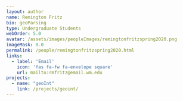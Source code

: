 ```yaml
---
layout: author
name: Remington Fritz
bio: geoParsing
type: Undergraduate Students
webOrder: 5.0
avatar: /assets/images/peopleImages/remingtonfritzspring2020.png
imageMask: 0.0
permalink: /people/remingtonfritzspring2020.html 
links:
  - label: 'Email'
    icon: 'fas fa-fw fa-envelope square'
    url: mailto:rmfritz@email.wm.edu
projects:
  - name: "geoInt"
    link: /projects/geoint/
---
```

